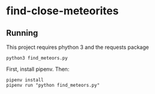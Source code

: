 # find-close-meteorites





## Running

This project requires phython 3 and the requests package

`python3 find_meteors.py`

First, install pipenv. Then:

```
pipenv install
pipenv run "python find_meteors.py"

```